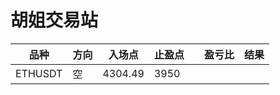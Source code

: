 # 胡姐交易站


品种     | 方向 | 入场点     | 止盈点 |       | 盈亏比 | 结果 |
------- | ---- | -------- | ----- | ----- | --- | ----- | 
ETHUSDT | 空   | 4304.49   | 3950  |      |     |        |
